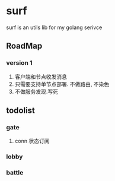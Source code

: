 # surf

surf is an utils lib for my golang serivce

## RoadMap

### version 1

1. 客户端和节点收发消息
1. 只需要支持单节点部署. 不做路由, 不染色
1. 不做服务发现.写死

## todolist

### gate

1. conn 状态订阅

### lobby

### battle
